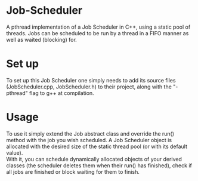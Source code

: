 # Job-Scheduler
A pthread implementation of a Job Scheduler in C++, using a static pool of threads. Jobs can be scheduled to be run by a thread in a FIFO manner as well as waited (blocking) for.

# Set up
To set up this Job Scheduler one simply needs to add its source files (JobScheduler.cpp, JobScheduler.h) to their project, along with the "-pthread" flag to g++ at compilation.

# Usage
To use it simply extend the Job abstract class and override the run() method with the job you wish scheduled.
A Job Scheduler object is allocated with the desired size of the static thread pool (or with its default value).  
With it, you can schedule dynamically allocated objects of your derived classes (the scheduler deletes them when their run() has finished), check if all jobs are finished or block waiting for them to finish.

